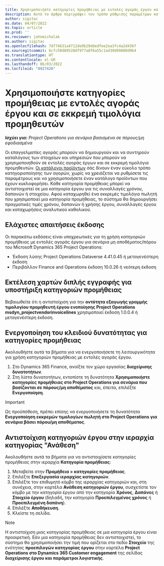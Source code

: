 ```yaml
---
title: Χρησιμοποιήστε κατηγορίες προμήθειας με εντολές αγοράς έργου και σε εκκρεμή τιμολόγια προμηθευτών
description: Αυτό το άρθρο περιγράφει τον τρόπο ρύθμισης παραμέτρων κατηγοριών προμήθειας που μπορούν να χρησιμοποιηθούν με εντολές αγοράς έργου και εκκρεμή τιμολόγια προμηθευτών.
author: sigitac
ms.date: 04/07/2022
ms.topic: article
ms.prod: ''
ms.reviewer: johnmichalak
ms.author: sigitac
ms.openlocfilehash: 7d774631a4712de9b29ddedfee2ea3fc4a2d436f
ms.sourcegitcommit: 6cfc50d89528df977a8f6a55c1ad39d99800d9b4
ms.translationtype: HT
ms.contentlocale: el-GR
ms.lasthandoff: 06/03/2022
ms.locfileid: "8927420"
---
```

# <a name="use-procurement-categories-with-project-purchase-orders-and-pending-vendor-invoices"></a>Χρησιμοποιήστε κατηγορίες προμήθειας με εντολές αγοράς έργου και σε εκκρεμή τιμολόγια προμηθευτών

_**Ισχύει για:** Project Operations για σενάρια βασισμένα σε πόρους/μη εφοδιασμένα_

Οι επαγγελματίες αγοράς μπορούν να δημιουργούν και να συντηρούν καταλόγους των στοιχείων και υπηρεσιών που μπορούν να χρησιμοποιηθούν σε εντολές αγοράς έργων και σε εκκρεμή τιμολόγια προμηθευτών. [Οι κατάλογοι προϊόντων](/dynamics365/supply-chain/procurement/procurement-catalogs) σάς δίνουν έναν εύκολο τρόπο κατηγοριοποίησης των αγορών, χωρίς να χρειάζεται να ρυθμίσετε τις παραμέτρους και να χρησιμοποιήσετε έναν κατάλογο προϊόντων που έχουν κυκλοφορήσει. Κάθε κατηγορία προμήθειας μπορεί να αντιστοιχιστεί σε μια κατηγορία έργου για τις συναλλαγές χρόνου, δαπανών ή στοιχείου. Αφού καταχωρηθεί ένα εκκρεμές τιμολόγιο πωλητή που χρησιμοποιεί μια κατηγορία προμήθειας, το σύστημα θα δημιουργήσει πραγματικές τιμές χρόνου, δαπανών ή χρήσης έργου, συναλλαγές έργου και καταχωρήσεις αναλυτικού καθολικού.

## <a name="minimum-version-requirements"></a>Ελάχιστες απαιτήσεις έκδοσης

Οι παρακάτω εκδόσεις είναι υποχρεωτικές για τη χρήση κατηγοριών προμήθειας με εντολές αγοράς έργου για σενάρια μη αποθέματος/πόρου του Microsoft Dynamics 365 Project Operations:

- Έκδοση λύσης Project Operations Dataverse 4.41.0.45 ή μεταγενέστερη έκδοση
- Περιβάλλον Finance and Operations έκδοση 10.0.26 ή νεότερη έκδοση

## <a name="run-dual-write-maps-for-procurement-category-support"></a>Εκτέλεση χαρτών διπλής εγγραφής για υποστήριξη κατηγοριών προμήθειας

Βεβαιωθείτε ότι η αντιστοίχιση για την **οντότητα εξαγωγής γραμμής τιμολογίου προμηθευτή έργου ενοποίησης Project Operations msdyn\_projectvendorinvoicelines** χρησιμοποιεί έκδοση 1.0.0.4 ή μεταγενέστερη έκδοση.

## <a name="enable-the-feature-key-for-procurement-categories"></a>Ενεργοποίηση του κλειδιού δυνατότητας για κατηγορίες προμήθειας

Ακολουθήστε αυτά τα βήματα για να ενεργοποιήσετε τη λειτουργικότητα για χρήση κατηγοριών προμήθειας με εντολές αγοράς έργου.

1. Στο Dynamics 365 Finance, ανοίξτε τον χώρο εργασίας **διαχείρισης δυνατοτήτων**.
1. Στη λίστα δυνατοτήτων, εντοπίστε τη δυνατότητα **Χρησιμοποιήστε κατηγορίες προμήθειας στο Project Operations για σενάρια που βασίζονται σε πόρους/μη αποθέματος** και, έπειτα, επιλέξτε **Ενεργοποίηση**.

> [!IMPORTANT]
> Ως προϋπόθεση, πρέπει επίσης να ενεργοποιήσετε τη δυνατότητα **Ενεργοποίηση εκκρεμών τιμολογίων πωλητή στο Project Operations για σενάρια βάσει πόρου/μη αποθέματος**.

## <a name="map-project-categories-in-the-procurement-category-hierarchy"></a>Αντιστοίχιση κατηγοριών έργου στην ιεραρχία κατηγορίας "Ανάθεση"

Ακολουθήστε αυτά τα βήματα για να αντιστοιχίσετε κατηγορίες προμήθειας στην ιεραρχία **Κατηγορία προμήθειας**:

1. Μεταβείτε στην **Προμήθεια \> κατηγορίες προμήθειας**.
1. Επιλέξτε **Επεξεργασία ιεραρχίας κατηγοριών**.
1. Επιλέξτε τον επιθυμητό κόμβο της ιεραρχίας κατηγοριών και, στη συνέχεια, στην καρτέλα **Ανάθεση κατηγοριών έργου**, συσχετίστε τον κόμβο με την κατηγορία έργου από την κατηγορία **Χρόνος**, **Δαπάνες** ή **Στοιχείο έργου** (δηλαδή, την κατηγορία **Προεπιλεγμένος χρόνος** ή **Προεπιλεγμένη δαπάνη**).
1. Επιλέξτε **Αποθήκευση**.
1. Κλείστε τη σελίδα.

> [!NOTE]
> Η αντιστοίχιση μιας κατηγορίας προμήθειας σε μια κατηγορία έργου είναι προαιρετική. Εάν μια κατηγορία προμήθειας δεν αντιστοιχιστεί, το σύστημα θα χρησιμοποιήσει την τιμή που ορίζεται στο πεδίο **Στοιχείο** της ενότητας **προεπιλογών κατηγορίας έργου** στην καρτέλα **Project Operations στο Dynamics 365 Customer engagement** της σελίδας **διαχείρισης έργου και παράμετροι λογιστικής**.
